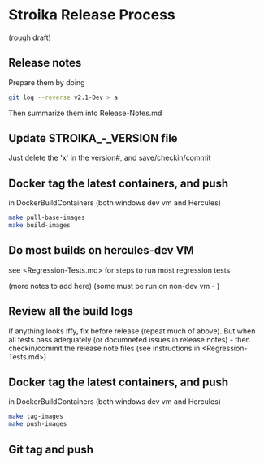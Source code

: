 # Stroika Release Process

(rough draft)

## Release notes

Prepare them by doing

```bash
git log --reverse v2.1-Dev > a
```

Then summarize them into Release-Notes.md

## Update STROIKA\_-_VERSION file

Just delete the 'x' in the version#, and save/checkin/commit

## Docker tag the latest containers, and push

in DockerBuildContainers (both windows dev vm and Hercules)

```bash
make pull-base-images
make build-images
```

## Do most builds on hercules-dev VM

see <Regression-Tests.md> for steps to run most regression tests

(more notes to add here)
(some must be run on non-dev vm - )

## Review all the build logs

If anything looks iffy, fix before release (repeat much of above). But when all tests pass adequately (or documneted issues in release notes) - then checkin/commit the release note files (see instructions in <Regression-Tests.md>)

## Docker tag the latest containers, and push

in DockerBuildContainers (both windows dev vm and Hercules)

```bash
make tag-images
make push-images
```

## Git tag and push
